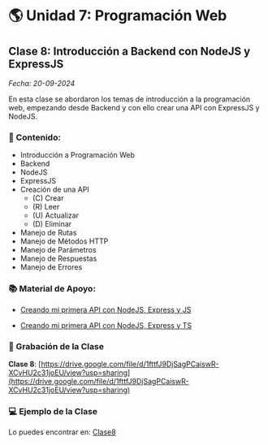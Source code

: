 # 🌎 Unidad 7: Programación Web

## Clase 8: Introducción a Backend con NodeJS y ExpressJS

_Fecha: 20-09-2024_

En esta clase se abordaron los temas de introducción a la programación web, empezando desde Backend y con ello crear una API con ExpressJS y NodeJS.

### 📖 Contenido:

- Introducción a Programación Web
- Backend
- NodeJS
- ExpressJS
- Creación de una API
    - (C) Crear
    - (R) Leer
    - (U) Actualizar
    - (D) Eliminar
- Manejo de Rutas
- Manejo de Métodos HTTP
- Manejo de Parámetros
- Manejo de Respuestas
- Manejo de Errores

### 📚 Material de Apoyo:

- [Creando mi primera API con NodeJS, Express y JS](./API-JS.md)

- [Creando mi primera API con NodeJS, Express y TS](./API-TS.md)

### 🎥 Grabación de la Clase

**Clase 8**: [https://drive.google.com/file/d/1fttfJ9DjSagPCaiswR-XCvHU2c31joEU/view?usp=sharing](https://drive.google.com/file/d/1fttfJ9DjSagPCaiswR-XCvHU2c31joEU/view?usp=sharing)

### 💻 Ejemplo de la Clase

Lo puedes encontrar en:  [Clase8](./Clase8/)
